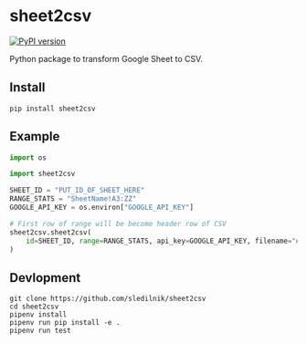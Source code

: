 # sheet2csv

[![PyPI version](https://badge.fury.io/py/sheet2csv.svg)](https://badge.fury.io/py/sheet2csv)

Python package to transform Google Sheet to CSV.

## Install
```
pip install sheet2csv
```

## Example

```python
import os

import sheet2csv

SHEET_ID = "PUT_ID_OF_SHEET_HERE"
RANGE_STATS = "SheetName!A3:ZZ"
GOOGLE_API_KEY = os.environ["GOOGLE_API_KEY"]

# First row of range will be become header row of CSV
sheet2csv.sheet2csv(
    id=SHEET_ID, range=RANGE_STATS, api_key=GOOGLE_API_KEY, filename="export.csv",
)
```

## Devlopment
```
git clone https://github.com/sledilnik/sheet2csv
cd sheet2csv
pipenv install
pipenv run pip install -e .
pipenv run test
```